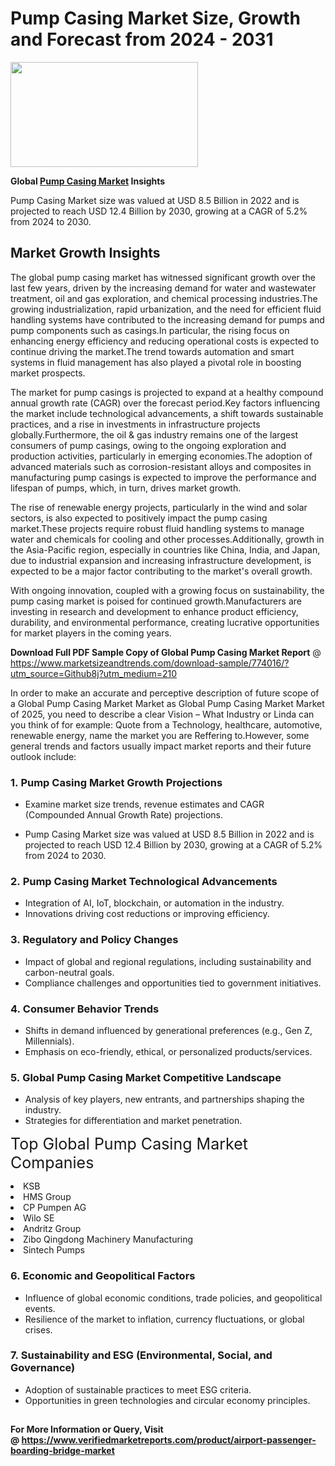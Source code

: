 <H1>Pump Casing Market Size, Growth and Forecast from 2024 - 2031</H1><img class="aligncenter size-medium wp-image-584254" src="https://thirdeyenews.in/wp-content/uploads/2024/09/Global-Market-Research-300x168.jpeg" alt="" width="300" height="168" /><p><strong>Global&nbsp;<a href="https://www.marketsizeandtrends.com/download-sample/774016/?utm_source=Github8j?utm_medium=210">Pump Casing Market</a> Insights</strong></p><p>Pump Casing Market size was valued at USD 8.5 Billion in 2022 and is projected to reach USD 12.4 Billion by 2030, growing at a CAGR of 5.2% from 2024 to 2030.</p><p><h2>Market Growth Insights</h2> <p>The global pump casing market has witnessed significant growth over the last few years, driven by the increasing demand for water and wastewater treatment, oil and gas exploration, and chemical processing industries.The growing industrialization, rapid urbanization, and the need for efficient fluid handling systems have contributed to the increasing demand for pumps and pump components such as casings.In particular, the rising focus on enhancing energy efficiency and reducing operational costs is expected to continue driving the market.The trend towards automation and smart systems in fluid management has also played a pivotal role in boosting market prospects.</p> <p>The market for pump casings is projected to expand at a healthy compound annual growth rate (CAGR) over the forecast period.Key factors influencing the market include technological advancements, a shift towards sustainable practices, and a rise in investments in infrastructure projects globally.Furthermore, the oil & gas industry remains one of the largest consumers of pump casings, owing to the ongoing exploration and production activities, particularly in emerging economies.The adoption of advanced materials such as corrosion-resistant alloys and composites in manufacturing pump casings is expected to improve the performance and lifespan of pumps, which, in turn, drives market growth.</p> <p>The rise of renewable energy projects, particularly in the wind and solar sectors, is also expected to positively impact the pump casing market.These projects require robust fluid handling systems to manage water and chemicals for cooling and other processes.Additionally, growth in the Asia-Pacific region, especially in countries like China, India, and Japan, due to industrial expansion and increasing infrastructure development, is expected to be a major factor contributing to the market's overall growth.</p> <p>With ongoing innovation, coupled with a growing focus on sustainability, the pump casing market is poised for continued growth.Manufacturers are investing in research and development to enhance product efficiency, durability, and environmental performance, creating lucrative opportunities for market players in the coming years.</p> <p><span class=""><strong>Download Full PDF Sample Copy of Global Pump Casing Market Report</strong> @ <a href="https://www.marketsizeandtrends.com/download-sample/774016/?utm_source=Github8j?utm_medium=210" target="_blank">https://www.marketsizeandtrends.com/download-sample/774016/?utm_source=Github8j?utm_medium=210</a></span></p><p>In order to make an accurate and perceptive description of future scope of a Global&nbsp;Pump Casing Market Market as Global&nbsp;Pump Casing Market Market of 2025, you need to describe a clear Vision &ndash; What Industry or Linda can you think of for example: Quote from a Technology, healthcare, automotive, renewable energy, name the market you are Reffering to.However, some general trends and factors usually impact market reports and their future outlook include:</p><h3>1.&nbsp;<strong>Pump Casing Market Growth Projections</strong></h3><ul><li>Examine market size trends, revenue estimates and CAGR (Compounded Annual Growth Rate) projections.</li><li><p>Pump Casing Market size was valued at USD 8.5 Billion in 2022 and is projected to reach USD 12.4 Billion by 2030, growing at a CAGR of 5.2% from 2024 to 2030.</p></li></ul><h3>2.&nbsp;<strong>Pump Casing Market Technological Advancements</strong></h3><ul><li>Integration of AI, IoT, blockchain, or automation in the industry.</li><li>Innovations driving cost reductions or improving efficiency.</li></ul><h3>3.&nbsp;<strong>Regulatory and Policy Changes</strong></h3><ul><li>Impact of global and regional regulations, including sustainability and carbon-neutral goals.</li><li>Compliance challenges and opportunities tied to government initiatives.</li></ul><h3>4.&nbsp;<strong>Consumer Behavior Trends</strong></h3><ul><li>Shifts in demand influenced by generational preferences (e.g., Gen Z, Millennials).</li><li>Emphasis on eco-friendly, ethical, or personalized products/services.</li></ul><h3>5.&nbsp;<strong>Global Pump Casing Market Competitive Landscape</strong></h3><ul><li>Analysis of key players, new entrants, and partnerships shaping the industry.</li><li>Strategies for differentiation and market penetration.</li></ul><p data-pm-slice="1 1 []"><span style="color: inherit; font-family: inherit; font-size: 25px;">Top Global Pump Casing Market Companies</span></p><div class="" data-test-id=""><p><li>KSB</li><li> HMS Group</li><li> CP Pumpen AG</li><li> Wilo SE</li><li> Andritz Group</li><li> Zibo Qingdong Machinery Manufacturing</li><li> Sintech Pumps</li></p></div><h3>6.&nbsp;<strong>Economic and Geopolitical Factors</strong></h3><ul><li>Influence of global economic conditions, trade policies, and geopolitical events.</li><li>Resilience of the market to inflation, currency fluctuations, or global crises.</li></ul><h3>7.&nbsp;<strong>Sustainability and ESG (Environmental, Social, and Governance)</strong></h3><ul><li>Adoption of sustainable practices to meet ESG criteria.</li><li>Opportunities in green technologies and circular economy principles.</li></ul><h2><strong style="font-size: 14px;">For More Information or Query, Visit @&nbsp;</strong><a style="background-color: #ffffff; font-size: 14px;" href="https://www.marketsizeandtrends.com/report/pump-casing-market/" target="_blank">https://www.verifiedmarketreports.com/product/airport-passenger-boarding-bridge-market</a></h2>
